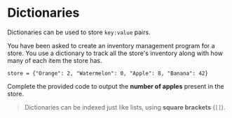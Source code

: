 # Dictionaries

Dictionaries can be used to store `key:value` pairs.

You have been asked to create an inventory management program for a store. You use a dictionary to track all the store's inventory along with how many of each item the store has.
```
store = {"Orange": 2, "Watermelon": 0, "Apple": 8, "Banana": 42} 
```

Complete the provided code to output the **number of apples** present in the store.

>Dictionaries can be indexed just like lists, using **square brackets** (`[]`).